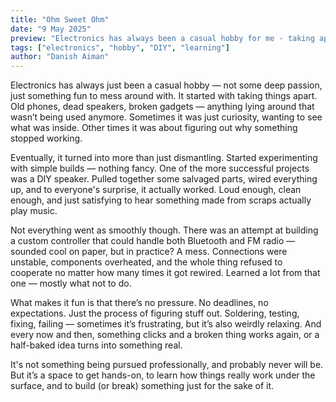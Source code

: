 ```yaml
---
title: "Ohm Sweet Ohm"
date: "9 May 2025"
preview: "Electronics has always been a casual hobby for me - taking apart gadgets, building DIY speakers, and learning through hands-on experimentation."
tags: ["electronics", "hobby", "DIY", "learning"]
author: "Danish Aiman"
---
```


Electronics has always just been a casual hobby — not some deep passion, just something fun to mess around with. It started with taking things apart. Old phones, dead speakers, broken gadgets — anything lying around that wasn’t being used anymore. Sometimes it was just curiosity, wanting to see what was inside. Other times it was about figuring out why something stopped working.

Eventually, it turned into more than just dismantling. Started experimenting with simple builds — nothing fancy. One of the more successful projects was a DIY speaker. Pulled together some salvaged parts, wired everything up, and to everyone's surprise, it actually worked. Loud enough, clean enough, and just satisfying to hear something made from scraps actually play music.

Not everything went as smoothly though. There was an attempt at building a custom controller that could handle both Bluetooth and FM radio — sounded cool on paper, but in practice? A mess. Connections were unstable, components overheated, and the whole thing refused to cooperate no matter how many times it got rewired. Learned a lot from that one — mostly what not to do.

What makes it fun is that there’s no pressure. No deadlines, no expectations. Just the process of figuring stuff out. Soldering, testing, fixing, failing — sometimes it’s frustrating, but it’s also weirdly relaxing. And every now and then, something clicks and a broken thing works again, or a half-baked idea turns into something real.

It's not something being pursued professionally, and probably never will be. But it’s a space to get hands-on, to learn how things really work under the surface, and to build (or break) something just for the sake of it.

